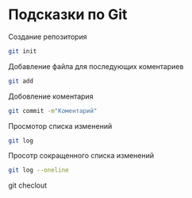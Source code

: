 # Подсказки по Git

Создание репозитория
```sh
git init
```

Добавление файла для последующих  коментариев
```sh
git add
```
Добовление коментария 
```sh
git commit -m"Коментарий"
```
Просмотор списка изменений
```sh
git log
```
Просотр сокращенного списка изменений 
```sh
git log --oneline
```
git checlout
